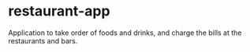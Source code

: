 # restaurant-app
Application to take order of foods and drinks, and charge the bills at the restaurants and bars.
